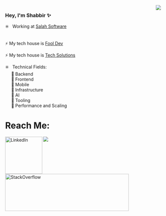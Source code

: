 <img src="https://user-images.githubusercontent.com/20038775/125986173-3ac9fc5e-a8d2-4fc6-b526-bb6093f8adeb.gif" align="right">

### Hey, I'm Shabbir  ✨ 

:eight_spoked_asterisk: &nbsp;  Working at <a href="https://salah.software/"> Salah Software</a> <br><br>

⚡ My tech house is [Fool Dev](https://fool-dev.com/)

⚡ My tech house is [Tech Solutions](https://techsolutionshere.com/author/shabbir/)

:eight_spoked_asterisk: &nbsp; Technical Fields:<br>
&nbsp;&nbsp;&nbsp;&nbsp; :small_blue_diamond: Backend <br>
&nbsp;&nbsp;&nbsp;&nbsp; :small_blue_diamond: Frontend <br>
&nbsp;&nbsp;&nbsp;&nbsp; :small_blue_diamond: Mobile <br>
&nbsp;&nbsp;&nbsp;&nbsp; :small_blue_diamond: Infrastructure <br>
&nbsp;&nbsp;&nbsp;&nbsp; :small_blue_diamond: AI <br>
&nbsp;&nbsp;&nbsp;&nbsp; :small_blue_diamond: Tooling <br>
&nbsp;&nbsp;&nbsp;&nbsp; :small_blue_diamond: Performance and Scaling

# Reach Me:

<a href="https://salah.software"><img src="https://user-images.githubusercontent.com/20038775/125981966-21ea6863-44b2-4728-ad55-f948dd30c2bd.png"></a><a href="https://www.linkedin.com/in/shabbir-ahmed-040487a1/" target="_blank"><img src="https://cdn2.iconfinder.com/data/icons/social-media-2199/64/social_media_isometric_14-linkedin-512.png" height="120px" width="120px" alt="LinkedIn" align="left"></a>
<a href="https://stackoverflow.com/users/4172515/fool-dev?tab=profile" target="_blank"><img src="https://stackoverflow.design/assets/img/logos/talent/talent-logo.png" height="120px" width="400px" alt="StackOverflow" align="left"></a>


  
  
